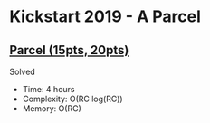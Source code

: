 # Kickstart 2019 - A Parcel

## [Parcel (15pts, 20pts)](https://codingcompetitions.withgoogle.com/kickstart/round/0000000000050e01/000000000006987d)

Solved

* Time: 4 hours
* Complexity: O(RC log(RC))
* Memory: O(RC)
